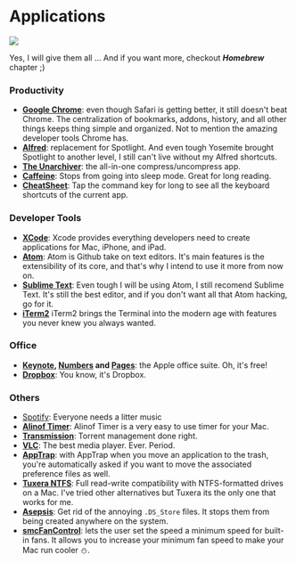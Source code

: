 # Applications

![](http://38.media.tumblr.com/baf53ab09b58e522fed626507079db3e/tumblr_inline_n1mfkwta9E1srtckl.gif)

Yes, I will give them all ... And if you want more, checkout ***Homebrew*** chapter ;)

### Productivity
* **[Google Chrome](https://www.google.com/intl/en/chrome/browser/desktop/)**: even though Safari is getting better, it still doesn't beat Chrome. The centralization of bookmarks, addons, history, and all other things keeps thing simple and organized. Not to mention the amazing developer tools Chrome has.
* **[Alfred](http://www.alfredapp.com/)**: replacement for Spotlight. And even tough Yosemite brought Spotlight to another level, I still can't live without my Alfred shortcuts.
* **[The Unarchiver](https://itunes.apple.com/app/the-unarchiver/id425424353?mt=12)**: the all-in-one compress/uncompress app.
* **[Caffeine](https://itunes.apple.com/app/caffeine/id411246225?mt=12)**: Stops from going into sleep mode. Great for long reading.
* **[CheatSheet](http://www.grandtotal.biz/CheatSheet/)**: Tap the command key for long to see all the keyboard shortcuts of the current app.

### Developer Tools
* **[XCode](https://itunes.apple.com/app/xcode/id497799835?mt=12)**: Xcode provides everything developers need to create applications for Mac, iPhone, and iPad.
* **[Atom](https://atom.io/)**: Atom is Github take on text editors. It's main features is the extensibility of its core, and that's why I intend to use it more from now on.
* **[Sublime Text](www.sublimetext.com/3)**: Even tough I will be using Atom, I still recomend Sublime Text. It's still the best editor, and if you don't want all that Atom hacking, go for it.
* **[iTerm2](https://www.iterm2.com/)** iTerm2 brings the Terminal into the modern age with features you never knew you always wanted.

### Office
* **[Keynote](https://itunes.apple.com/us/app/keynote/id409183694?mt=12&ls=1), [Numbers](https://itunes.apple.com/us/app/numbers/id409203825?mt=12&ls=1) and [Pages](https://itunes.apple.com/us/app/pages/id409201541?mt=12&ls=1)**: the Apple office suite. Oh, it's free!
* **[Dropbox](https://www.dropbox.com/downloading?os=mac)**: You know, it's Dropbox.

### Others
* [Spotify](https://www.spotify.com/): Everyone needs a litter music
* **[Alinof Timer](https://itunes.apple.com/us/app/alinof-timer/id512464723?mt=12)**: Alinof Timer is a very easy to use timer for your Mac.
* **[Transmission](http://www.transmissionbt.com/)**: Torrent management done right.
* **[VLC](http://www.videolan.org/vlc/)**: The best media player. Ever. Period.
* **[AppTrap](http://onnati.net/apptrap/)**: with AppTrap when you move an application to the trash, you're automatically asked if you want to move the associated preference files as well.
* **[Tuxera NTFS](http://www.tuxera.com/products/tuxera-ntfs-for-mac/)**: Full read-write compatibility with NTFS-formatted drives on a Mac. I've tried other alternatives but Tuxera its the only one that works for me.
* **[Asepsis](http://asepsis.binaryage.com/)**: Get rid of the annoying ```.DS_Store``` files. It stops them from being created anywhere on the system.
* **[smcFanControl](http://www.eidac.de/)**: lets the user set the speed a minimum speed for built-in fans. It allows you to increase your minimum fan speed to make your Mac run cooler ⛄.